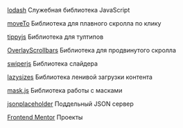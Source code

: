 [lodash](https://lodash.com/) Служебная библиотека JavaScript

[moveTo](https://github.com/hsnaydd/moveTo) Библиотека для плавного скролла по клику

[tippyjs](https://atomiks.github.io/tippyjs/) Библиотека для тултипов

[OverlayScrollbars](https://kingsora.github.io/OverlayScrollbars/#!overview) Библиотека для продвинутого скролла

[swiperjs](https://swiperjs.com/) Библиотека слайдера

[lazysizes](https://github.com/aFarkas/lazysizes) Библиотека ленивой загрузки контента

[mask.js](https://imask.js.org/) Библиотека работы с масками

[jsonplaceholder](https://jsonplaceholder.typicode.com/) Поддельный JSON сервер



[Frontend Mentor](https://www.frontendmentor.io/) Проекты
